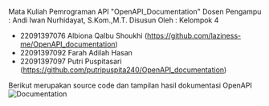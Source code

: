 Mata Kuliah Pemrograman API "OpenAPI_Documentation"
Dosen Pengampu : Andi Iwan Nurhidayat, S.Kom.,M.T.
Disusun Oleh : Kelompok 4
- 22091397076 Albiona Qalbu Shoukhi (https://github.com/laziness-me/OpenAPI_documentation)
- 22091397092 Farah Adilah Hasan
- 22091397097 Putri Puspitasari (https://github.com/putripuspita240/OpenAPI_documentation)

Berikut merupakan source code dan tampilan hasil dokumentasi OpenAPI
![Documentation](https://github.com/putripuspita240/OpenAPI_documentation/assets/124505117/47f0212e-eb65-4fba-80be-896463941019)


